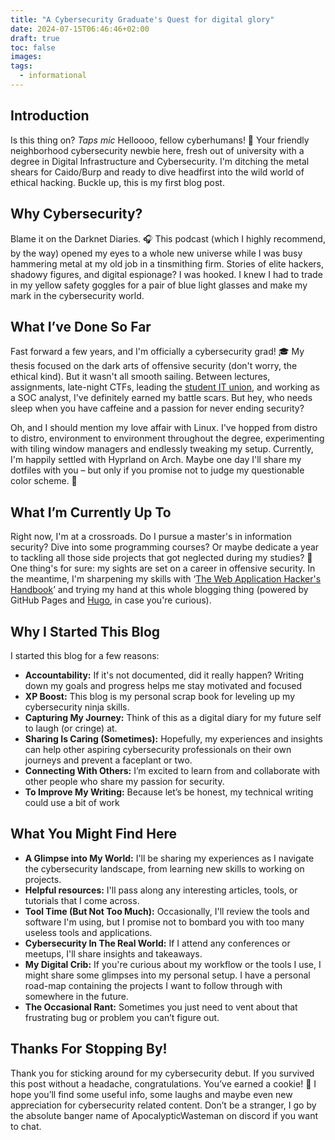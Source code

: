 ```yaml
---
title: "A Cybersecurity Graduate's Quest for digital glory"
date: 2024-07-15T06:46:46+02:00
draft: true
toc: false
images: 
tags:
  - informational
---
```

## Introduction

Is this thing on? _Taps mic_ Helloooo, fellow cyberhumans! 👋 Your friendly neighborhood cybersecurity newbie here, fresh out of university with a degree in Digital Infrastructure and Cybersecurity. I'm ditching the metal shears for Caido/Burp and ready to dive headfirst into the wild world of ethical hacking. Buckle up, this is my first blog post.

## Why Cybersecurity?
Blame it on the Darknet Diaries. 🎧 This podcast (which I highly recommend, by the way) opened my eyes to a whole new universe while I was busy hammering metal at my old job in a tinsmithing firm. Stories of elite hackers, shadowy figures, and digital espionage? I was hooked. I knew I had to trade in my yellow safety goggles for a pair of blue light glasses and make my mark in the cybersecurity world.

## What I’ve Done So Far
Fast forward a few years, and I'm officially a cybersecurity grad! 🎓 My thesis focused on the dark arts of offensive security (don't worry, the ethical kind). But it wasn't all smooth sailing. Between lectures, assignments, late-night CTFs, leading the [student IT union](https://login.no), and working as a SOC analyst, I've definitely earned my battle scars. But hey, who needs sleep when you have caffeine and a passion for never ending security?

Oh, and I should mention my love affair with Linux. I've hopped from distro to distro, environment to environment throughout the degree, experimenting with tiling window managers and endlessly tweaking my setup. Currently, I'm happily settled with Hyprland on Arch. Maybe one day I'll share my dotfiles with you – but only if you promise not to judge my questionable color scheme. 🫣

## What I’m Currently Up To
Right now, I'm at a crossroads. Do I pursue a master's in information security?  Dive into some programming courses? Or maybe dedicate a year to tackling all those side projects that got neglected during my studies? 🤔 One thing's for sure: my sights are set on a career in offensive security. In the meantime, I'm sharpening my skills with ‘[The Web Application Hacker's Handbook](https://www.amazon.com/Web-Application-Hackers-Handbook-Exploiting/dp/1118026470)’ and trying my hand at this whole blogging thing (powered by GitHub Pages and [Hugo](https://gohugo.io), in case you're curious).

## Why I Started This Blog
I started this blog for a few reasons:

- **Accountability:** If it's not documented, did it really happen? Writing down my goals and progress helps me stay motivated and focused
- **XP Boost:** This blog is my personal scrap book for leveling up my cybersecurity ninja skills.
- **Capturing My Journey:** Think of this as a digital diary for my future self to laugh (or cringe) at.
- **Sharing Is Caring (Sometimes):** Hopefully, my experiences and insights can help other aspiring cybersecurity professionals on their own journeys and prevent a faceplant or two.
- **Connecting With Others:** I’m excited to learn from and collaborate with other people who share my passion for security.
- **To Improve My Writing:** Because let’s be honest, my technical writing could use a bit of work


## What You Might Find Here

- **A Glimpse into My World:** I'll be sharing my experiences as I navigate the cybersecurity landscape, from learning new skills to working on projects.
- **Helpful resources:** I'll pass along any interesting articles, tools, or tutorials that I come across.
- **Tool Time (But Not Too Much):** Occasionally, I'll review the tools and software I'm using, but I promise not to bombard you with too many useless tools and applications.
- **Cybersecurity In The Real World:** If I attend any conferences or meetups, I'll share insights and takeaways.
- **My Digital Crib:** If you're curious about my workflow or the tools I use, I might share some glimpses into my personal setup. I have a personal road-map containing the projects I want to follow through with somewhere in the future.
- **The Occasional Rant:** Sometimes you just need to vent about that frustrating bug or problem you can’t figure out.

## Thanks For Stopping By!
Thank you for sticking around for my cybersecurity debut. If you survived this post without a headache, congratulations. You’ve earned a cookie! 🍪 I hope you’ll find some useful info, some laughs and maybe even new appreciation for cybersecurity related content. Don’t be a stranger, I go by the absolute banger name of ApocalypticWasteman on discord if you want to chat. 

